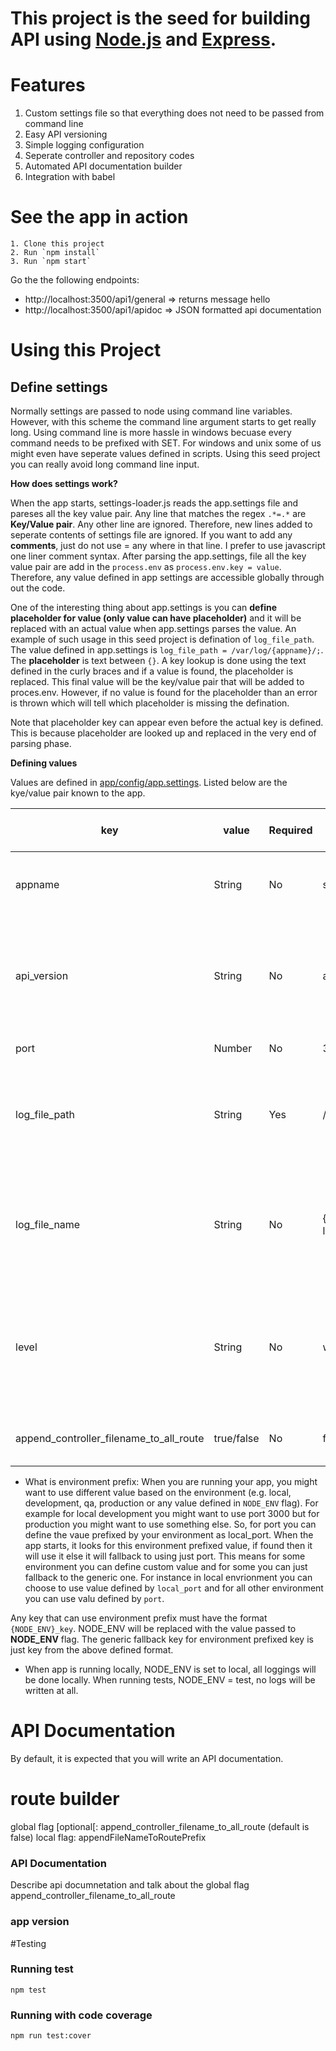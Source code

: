 # This project is the seed for building API using [Node.js](https://nodejs.org/en/) and [Express](http://expressjs.com/).

# Features
  1. Custom settings file so that everything does not need to be passed from command line
  2. Easy API versioning
  3. Simple logging configuration
  4. Seperate controller and repository codes
  5. Automated API documentation builder
  6. Integration with babel

# See the app in action
    1. Clone this project
    2. Run `npm install`
    3. Run `npm start`

Go the the following endpoints:

 - http://localhost:3500/api1/general => returns message hello
 - http://localhost:3500/api1/apidoc => JSON formatted api documentation

# Using this Project

## Define settings

   Normally settings are passed to node using command line variables. However, with this scheme the command 
   line argument starts to get really long. Using command line is more hassle in windows becuase every command
   needs to be prefixed with SET. For windows and unix some of us might even have seperate values defined in scripts.
   Using this seed project you can really avoid long command line input.

__How does settings work?__

When the app starts, settings-loader.js reads the app.settings file and pareses all the key value pair. Any line 
that matches the regex `.*=.*`  are __Key/Value pair__. Any other line are ignored. Therefore, new lines added to seperate
contents of settings file are ignored. If you want to add any __comments__, just do not use = any where in that line. I 
prefer to use javascript one liner comment syntax. After parsing the app.settings, file all the key value pair are add in 
the `process.env` as `process.env.key = value`. Therefore, any value defined in app settings are accessible globally through 
out the code.

One of the interesting thing about app.settings is you can __define placeholder for value (only value can have placeholder)__ 
and it will be replaced with an actual value when app.settings parses the value. An example of such usage in this seed project is 
defination of `log_file_path`. The value defined in app.settings is `log_file_path = /var/log/{appname}/;`. The __placeholder__ 
is text between `{}`. A key lookup is done using the text defined in the curly braces and if a value is found, the placeholder is replaced.
This final value will be the key/value pair that will be added to proces.env. However, if no value is found for the placeholder than an error
is thrown which will tell which placeholder is missing the defination. 

Note that placeholder key can appear even before the actual key is defined. This is because placeholder are looked up and replaced in the 
very end of parsing phase.


<b>Defining values</b>

Values are defined in [app/config/app.settings](./app/config/app.settings). Listed below are the kye/value pair known to the app.


key | value | Required | Default | Description | Can use environment prefix |
--- |  ---  | --- | --- | --- | --- |
appname | String | No | seed | The name of your app. We strongly recommended to set this value in app.settings | No |
api_version | String | No | api1 | If defined it will be used to prefix all the routes in your app. This flag makes changing API version as trivial as updating value for this key in app.settings file. | No |
port | Number | No  | 3000 | the port in which app will listen to | Yes |
log_file_path | String | Yes | /var/log/seed/ | The directory where logs file will be written. You should ensure such directory exists and the process have permission to write in this directory. | Yes | 
log_file_name | String | No | {appname}-log.log | Log file will be added in log_file_path directory. Also, for default log file name appname will be replaced using value defined in app.settings. | No |
level | String | No | warn | Winston is used as logging framework. Please refer to winston API for more info. Also, checkout the file [app/config/logger.js](./app/config/logger.js) for logging methods that you can be used. | Yes |
append_controller_filename_to_all_route | true/false | No | false | In order for this flag to make sense please reference [API documentation](#apidoc). | No |

* What is environment prefix:
When you are running your app, you might want to use different value based on the environment (e.g. local, development, qa, production or any 
value defined in `NODE_ENV` flag). For example for local development you might want to use port 3000 but for production you might
want to use something else. So, for port you can define the vaue prefixed by your environment as local_port. When the app starts, it looks
for this environment prefixed value, if found then it will use it else it will fallback to using just port. This means for some environment
you can define custom value and for some you can just fallback to the generic one. For instance in local envrionment you can choose to 
use value defined by `local_port` and for all other environment you can use valu defined by `port`.

Any key that can use environment prefix must have the format `{NODE_ENV}_key`. NODE_ENV will be replaced with the value passed to __NODE_ENV__
flag. The generic fallback key for environment prefixed key is just key from the above defined format.

* When app is running locally, NODE_ENV is set to local, all loggings will be done locally. When running tests, NODE_ENV = test, no logs will be written at all.

# API Documentation <a id="apidoc"> </a>
By default, it is expected that you will write an API documentation. 

# route builder
global flag [optional[: append_controller_filename_to_all_route (default is false)
local flag: appendFileNameToRoutePrefix


### API Documentation

Describe api documnetation and talk about the global flag append_controller_filename_to_all_route

### app version



#Testing

### Running test
    npm test

### Running with code coverage
    npm run test:cover